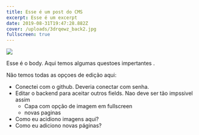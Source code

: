 ```yaml
---
title: Esse é um post do CMS
excerpt: Esse é um excerpt
date: 2019-08-31T19:47:28.882Z
cover: /uploads/3drqewz_back2.jpg
fullscreen: true
---
```

![](/uploads/3drqewz_back2.jpg)

Esse é o body. Aqui temos algumas questoes impertantes .

Não temos todas as opçoes de edição aqui: 

* Conectei com o github. Deveria conectar com senha.
* Editar o backend para aceitar outros fields. Nao deve ser tão impssivel assim
  * Capa com opção de imagem em fullscreen
  * novas paginas
* Como eu acidiono imagens aqui?
* Como eu adiciono novas páginas?
